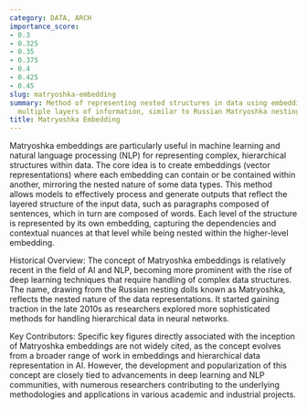 ```yaml
---
category: DATA, ARCH
importance_score:
- 0.3
- 0.325
- 0.35
- 0.375
- 0.4
- 0.425
- 0.45
slug: matryoshka-embedding
summary: Method of representing nested structures in data using embeddings that encapsulate
  multiple layers of information, similar to Russian Matryoshka nesting dolls.
title: Matryoshka Embedding
---
```


Matryoshka embeddings are particularly useful in machine learning and natural language processing (NLP) for representing complex, hierarchical structures within data. The core idea is to create embeddings (vector representations) where each embedding can contain or be contained within another, mirroring the nested nature of some data types. This method allows models to effectively process and generate outputs that reflect the layered structure of the input data, such as paragraphs composed of sentences, which in turn are composed of words. Each level of the structure is represented by its own embedding, capturing the dependencies and contextual nuances at that level while being nested within the higher-level embedding.

Historical Overview: The concept of Matryoshka embeddings is relatively recent in the field of AI and NLP, becoming more prominent with the rise of deep learning techniques that require handling of complex data structures. The name, drawing from the Russian nesting dolls known as Matryoshka, reflects the nested nature of the data representations. It started gaining traction in the late 2010s as researchers explored more sophisticated methods for handling hierarchical data in neural networks.

Key Contributors: Specific key figures directly associated with the inception of Matryoshka embeddings are not widely cited, as the concept evolves from a broader range of work in embeddings and hierarchical data representation in AI. However, the development and popularization of this concept are closely tied to advancements in deep learning and NLP communities, with numerous researchers contributing to the underlying methodologies and applications in various academic and industrial projects.